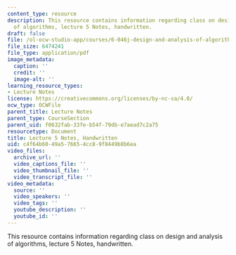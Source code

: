 ```yaml
---
content_type: resource
description: This resource contains information regarding class on design and analysis
  of algorithms, lecture 5 Notes, handwritten.
draft: false
file: /ol-ocw-studio-app/courses/6-046j-design-and-analysis-of-algorithms-spring-2015/c4f64b6049a576654cc89f8449b8b6ea_MIT6_046JS15_writtenlec5.pdf
file_size: 6474241
file_type: application/pdf
image_metadata:
  caption: ''
  credit: ''
  image-alt: ''
learning_resource_types:
- Lecture Notes
license: https://creativecommons.org/licenses/by-nc-sa/4.0/
ocw_type: OCWFile
parent_title: Lecture Notes
parent_type: CourseSection
parent_uid: f0632fab-33fe-b54f-79db-e7aead7c2a75
resourcetype: Document
title: Lecture 5 Notes, Handwritten
uid: c4f64b60-49a5-7665-4cc8-9f8449b8b6ea
video_files:
  archive_url: ''
  video_captions_file: ''
  video_thumbnail_file: ''
  video_transcript_file: ''
video_metadata:
  source: ''
  video_speakers: ''
  video_tags: ''
  youtube_description: ''
  youtube_id: ''
---
```

This resource contains information regarding class on design and analysis of algorithms, lecture 5 Notes, handwritten.
